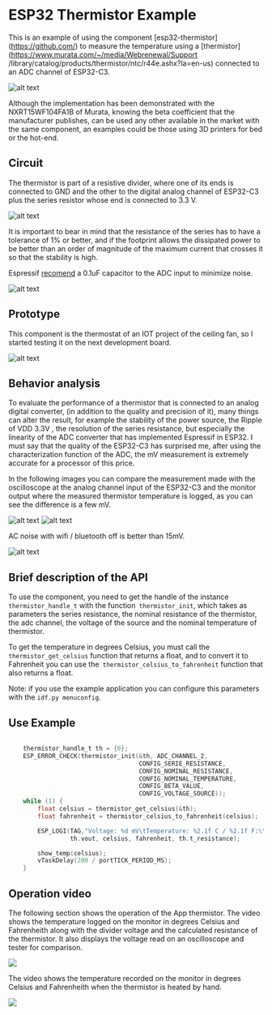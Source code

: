 # ESP32 Thermistor Example

This is an example of using the component [esp32-thermistor] (https://github.com/) to measure the temperature using a [thermistor] (https://www.murata.com/~/media/Webrenewal/Support /library/catalog/products/thermistor/ntc/r44e.ashx?la=en-us) connected to an ADC channel of ESP32-C3.

![alt text](images/NXRT15WF104FA1B.png)

Although the implementation has been demonstrated with the NXRT15WF104FA1B of Murata, knowing the beta coefficient that the manufacturer publishes, can be used any other available in the market with the same component, an examples could be those using 3D printers for bed or the hot-end.

## Circuit

The thermistor is part of a resistive divider, where one of its ends is connected to GND and the other to the digital analog channel of ESP32-C3 plus the series resistor whose end is connected to 3.3 V.

![alt text](images/Schematic.png)

It is important to bear in mind that the resistance of the series has to have a tolerance of 1% or better, and if the footprint allows the dissipated power to be better than an order of magnitude of the maximum current that crosses it so that the stability is high.

Espressif [recomend](https://docs.espressif.com/projects/esp-idf/en/latest/esp32/api-reference/peripherals/adc.html) a 0.1uF capacitor to the ADC input to minimize noise.

![alt text](images/adc-noise-graph.png)

## Prototype 

This component is the thermostat of an IOT project of the ceiling fan, so I started testing it on the next development board.

![alt text](images/pcb_proto_1.png)

## Behavior analysis

To evaluate the performance of a thermistor that is connected to an analog digital converter, (in addition to the quality and precision of it), many things can alter the result, for example the stability of the power source, the Ripple of VDD 3.3V , the resolution of the series resistance, but especially the linearity of the ADC converter that has implemented Espressif in ESP32.
I must say that the quality of the ESP32-C3 has surprised me, after using the characterization function of the ADC, the mV measurement is extremely accurate for a processor of this price. 

In the following images you can compare the measurement made with the oscilloscope at the analog channel input of the ESP32-C3 and the monitor output where the measured thermistor temperature is logged, as you can see the difference is a few mV.

![alt text](images/TEK_930mv.png)
![alt text](images/monitor_935mv.png)

AC noise with wifi / bluetooth off is better than 15mV.

![alt text](images/TEK_noise.png)

## Brief description of the API
To use the component, you need to get the handle of the instance `thermistor_handle_t` with the function` thermistor_init`, which takes as parameters the series resistance, the nominal resistance of the thermistor, the adc channel, the voltage of the source and the nominal temperature of thermistor.

To get the temperature in degrees Celsius, you must call the `thermistor_get_celsius` function that returns a float, and to convert it to Fahrenheit you can use the` thermistor_celsius_to_fahrenheit` function that also returns a float.

Note: if you use the example application you can configure this parameters with the `idf.py menuconfig`.

Use Example
----------------
```c

    thermistor_handle_t th = {0};
    ESP_ERROR_CHECK(thermistor_init(&th, ADC_CHANNEL_2, 
                                    CONFIG_SERIE_RESISTANCE, 
                                    CONFIG_NOMINAL_RESISTANCE, 
                                    CONFIG_NOMINAL_TEMPERATURE,
                                    CONFIG_BETA_VALUE, 
                                    CONFIG_VOLTAGE_SOURCE));
    while (1) {
        float celsius = thermistor_get_celsius(&th);
        float fahrenheit = thermistor_celsius_to_fahrenheit(celsius);

        ESP_LOGI(TAG,"Voltage: %d mV\tTemperature: %2.1f C / %2.1f F:\tResistance: %.0f ohm", 
                 th.vout, celsius, fahrenheit, th.t_resistance);

        show_temp(celsius);
        vTaskDelay(200 / portTICK_PERIOD_MS);
    }
```
## Operation video
The following section shows the operation of the App thermistor. The video shows the temperature logged on the monitor in degrees Celsius and Fahrenheith along with the divider voltage and the calculated resistance of the thermistor. It also displays the voltage read on an oscilloscope and tester for comparison.

![](images/temp_test.gif)

The video shows the temperature recorded on the monitor in degrees Celsius and Fahrenheith when the thermistor is heated by hand.

![](images/visual_code_temp.gif)